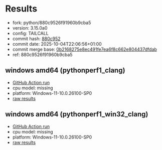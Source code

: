 # Results

- fork: python/880c9526f91960b9cba5
- version: 3.15.0a0
- config: TAILCALL
- commit hash: [880c952](https://github.com/python/cpython/commit/880c952)
- commit date: 2025-10-04T22:06:56+01:00
- commit merge base: [0b2168275e8ec491fe7ea6f8c662e804437dfdab](https://github.com/python/cpython/commit/0b2168275e8ec491fe7ea6f8c662e804437dfdab)
- ref: 880c9526f91960b9cba5

## windows amd64 (pythonperf1_clang)

- [GitHub Action run](https://github.com/faster-cpython/benchmarking/actions/runs/18251183585)
- cpu model: missing
- platform: Windows-11-10.0.26100-SP0
- [raw results](bm-20251004-pythonperf1_clang-amd64-python-880c9526f91960b9cba5-3.15.0a0-880c952.json)

## windows amd64 (pythonperf1_win32_clang)

- [GitHub Action run](https://github.com/faster-cpython/benchmarking/actions/runs/18251183585)
- cpu model: missing
- platform: Windows-11-10.0.26100-SP0
- [raw results](bm-20251004-pythonperf1_win32_clang-amd64-python-880c9526f91960b9cba5-3.15.0a0-880c952.json)

